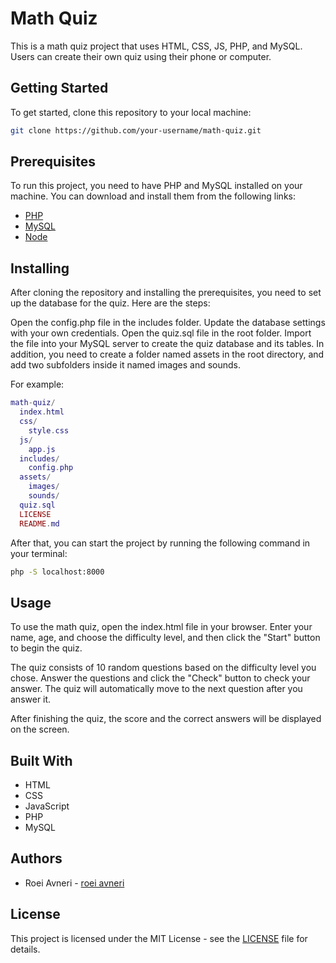 # Math Quiz

This is a math quiz project that uses HTML, CSS, JS, PHP, and MySQL. Users can create their own quiz using their phone or computer.

## Getting Started

To get started, clone this repository to your local machine:

```bash
git clone https://github.com/your-username/math-quiz.git
```

## Prerequisites
To run this project, you need to have PHP and MySQL installed on your machine. You can download and install them from the following links:

- [PHP](https://www.php.net/downloads)
- [MySQL](https://dev.mysql.com/downloads/)
- [Node](https://nodejs.org/en/download)

## Installing
After cloning the repository and installing the prerequisites, you need to set up the database for the quiz. Here are the steps:

Open the config.php file in the includes folder.
Update the database settings with your own credentials.
Open the quiz.sql file in the root folder.
Import the file into your MySQL server to create the quiz database and its tables.
In addition, you need to create a folder named assets in the root directory, and add two subfolders inside it named images and sounds.

For example:
```lua
math-quiz/
  index.html
  css/
    style.css
  js/
    app.js
  includes/
    config.php
  assets/
    images/
    sounds/
  quiz.sql
  LICENSE
  README.md
```
After that, you can start the project by running the following command in your terminal:
```bash
php -S localhost:8000
```

## Usage
To use the math quiz, open the index.html file in your browser. Enter your name, age, and choose the difficulty level, and then click the "Start" button to begin the quiz.

The quiz consists of 10 random questions based on the difficulty level you chose. Answer the questions and click the "Check" button to check your answer. The quiz will automatically move to the next question after you answer it.

After finishing the quiz, the score and the correct answers will be displayed on the screen.

## Built With
- HTML
- CSS
- JavaScript
- PHP
- MySQL

## Authors

- Roei Avneri - [roei avneri](https://github.com/RoeiAvneri)

## License

This project is licensed under the MIT License - see the [LICENSE](LICENSE) file for details.
